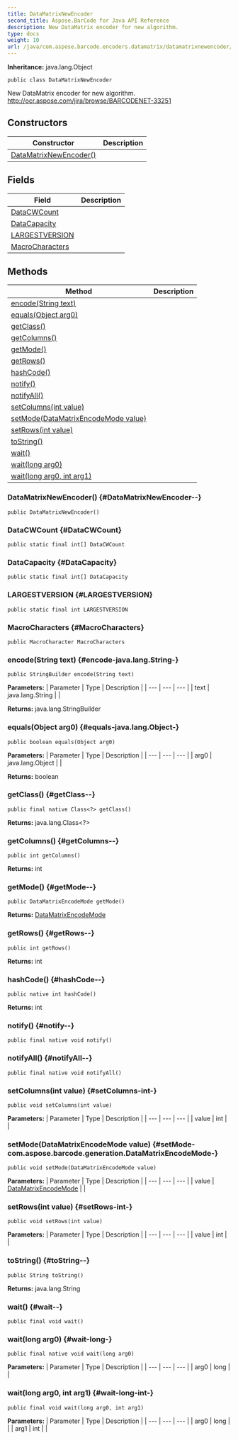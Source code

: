 ```yaml
---
title: DataMatrixNewEncoder
second_title: Aspose.BarCode for Java API Reference
description: New DataMatrix encoder for new algorithm.
type: docs
weight: 10
url: /java/com.aspose.barcode.encoders.datamatrix/datamatrixnewencoder/
---
```

**Inheritance:**
java.lang.Object
```
public class DataMatrixNewEncoder
```

New DataMatrix encoder for new algorithm. http://ocr.aspose.com/jira/browse/BARCODENET-33251
## Constructors

| Constructor | Description |
| --- | --- |
| [DataMatrixNewEncoder()](#DataMatrixNewEncoder--) |  |
## Fields

| Field | Description |
| --- | --- |
| [DataCWCount](#DataCWCount) |  |
| [DataCapacity](#DataCapacity) |  |
| [LARGESTVERSION](#LARGESTVERSION) |  |
| [MacroCharacters](#MacroCharacters) |  |
## Methods

| Method | Description |
| --- | --- |
| [encode(String text)](#encode-java.lang.String-) |  |
| [equals(Object arg0)](#equals-java.lang.Object-) |  |
| [getClass()](#getClass--) |  |
| [getColumns()](#getColumns--) |  |
| [getMode()](#getMode--) |  |
| [getRows()](#getRows--) |  |
| [hashCode()](#hashCode--) |  |
| [notify()](#notify--) |  |
| [notifyAll()](#notifyAll--) |  |
| [setColumns(int value)](#setColumns-int-) |  |
| [setMode(DataMatrixEncodeMode value)](#setMode-com.aspose.barcode.generation.DataMatrixEncodeMode-) |  |
| [setRows(int value)](#setRows-int-) |  |
| [toString()](#toString--) |  |
| [wait()](#wait--) |  |
| [wait(long arg0)](#wait-long-) |  |
| [wait(long arg0, int arg1)](#wait-long-int-) |  |
### DataMatrixNewEncoder() {#DataMatrixNewEncoder--}
```
public DataMatrixNewEncoder()
```


### DataCWCount {#DataCWCount}
```
public static final int[] DataCWCount
```


### DataCapacity {#DataCapacity}
```
public static final int[] DataCapacity
```


### LARGESTVERSION {#LARGESTVERSION}
```
public static final int LARGESTVERSION
```


### MacroCharacters {#MacroCharacters}
```
public MacroCharacter MacroCharacters
```


### encode(String text) {#encode-java.lang.String-}
```
public StringBuilder encode(String text)
```




**Parameters:**
| Parameter | Type | Description |
| --- | --- | --- |
| text | java.lang.String |  |

**Returns:**
java.lang.StringBuilder
### equals(Object arg0) {#equals-java.lang.Object-}
```
public boolean equals(Object arg0)
```




**Parameters:**
| Parameter | Type | Description |
| --- | --- | --- |
| arg0 | java.lang.Object |  |

**Returns:**
boolean
### getClass() {#getClass--}
```
public final native Class<?> getClass()
```




**Returns:**
java.lang.Class<?>
### getColumns() {#getColumns--}
```
public int getColumns()
```




**Returns:**
int
### getMode() {#getMode--}
```
public DataMatrixEncodeMode getMode()
```




**Returns:**
[DataMatrixEncodeMode](../../com.aspose.barcode.generation/datamatrixencodemode)
### getRows() {#getRows--}
```
public int getRows()
```




**Returns:**
int
### hashCode() {#hashCode--}
```
public native int hashCode()
```




**Returns:**
int
### notify() {#notify--}
```
public final native void notify()
```




### notifyAll() {#notifyAll--}
```
public final native void notifyAll()
```




### setColumns(int value) {#setColumns-int-}
```
public void setColumns(int value)
```




**Parameters:**
| Parameter | Type | Description |
| --- | --- | --- |
| value | int |  |

### setMode(DataMatrixEncodeMode value) {#setMode-com.aspose.barcode.generation.DataMatrixEncodeMode-}
```
public void setMode(DataMatrixEncodeMode value)
```




**Parameters:**
| Parameter | Type | Description |
| --- | --- | --- |
| value | [DataMatrixEncodeMode](../../com.aspose.barcode.generation/datamatrixencodemode) |  |

### setRows(int value) {#setRows-int-}
```
public void setRows(int value)
```




**Parameters:**
| Parameter | Type | Description |
| --- | --- | --- |
| value | int |  |

### toString() {#toString--}
```
public String toString()
```




**Returns:**
java.lang.String
### wait() {#wait--}
```
public final void wait()
```




### wait(long arg0) {#wait-long-}
```
public final native void wait(long arg0)
```




**Parameters:**
| Parameter | Type | Description |
| --- | --- | --- |
| arg0 | long |  |

### wait(long arg0, int arg1) {#wait-long-int-}
```
public final void wait(long arg0, int arg1)
```




**Parameters:**
| Parameter | Type | Description |
| --- | --- | --- |
| arg0 | long |  |
| arg1 | int |  |


